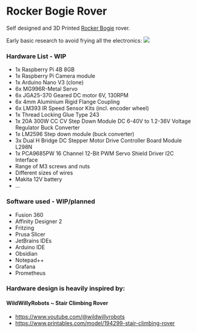 # Rocker Bogie Rover

Self designed and 3D Printed [Rocker Bogie](https://en.wikipedia.org/wiki/Rocker-bogie) rover.

Early basic research to avoid frying all the electronics:
![](/documentation/images/Week2.jpg)


### Hardware List - WIP
- 1x Raspberry Pi 4B 8GB
- 1x Raspberry Pi Camera module
- 1x Arduino Nano V3 (clone)
- 6x MG996R-Metal Servo
- 6x JGA25-370 Geared DC motor 6V, 130RPM
- 6x 4mm Aluminium Rigid Flange Coupling
- 6x LM393 IR Speed Sensor Kits (incl. encoder wheel)
- 1x Thread Locking Glue Type 243
- 1x 20A 300W CC CV Step Down Module DC 6-40V to 1.2-36V Voltage Regulator Buck Converter
- 1x LM2596 Step down module (buck converter)
- 3x Dual H Bridge DC Stepper Motor Drive Controller Board Module L298N
- 1x PCA9685PW 16 Channel 12-Bit PWM Servo Shield Driver I2C Interface
- Range of M3 screws and nuts
- Different sizes of wires
- Makita 12V battery
- ...

### Software used - WIP/planned
- Fusion 360
- Affinity Designer 2
- Fritzing
- Prusa Slicer
- JetBrains IDEs
- Arduino IDE
- Obsidian
- Notepad++
- Grafana
- Prometheus

### Hardware design is heavily inspired by:

#### WildWillyRobots ~ Stair Climbing Rover
- https://www.youtube.com/@wildwillyrobots
- https://www.printables.com/model/194299-stair-climbing-rover